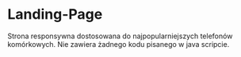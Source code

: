 # Landing-Page
Strona responsywna dostosowana do najpopularniejszych telefonów komórkowych.
Nie zawiera żadnego kodu pisanego w java scripcie.
